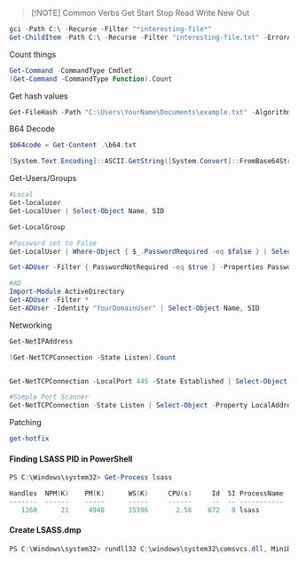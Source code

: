 
> [!NOTE] Common Verbs
>  Get
>  Start
>  Stop
>  Read
>  Write
>  New
>  Out



```powershell
gci -Path C:\ -Recurse -Filter "*interesting-file*"
Get-ChildItem -Path C:\ -Recurse -Filter "interesting-file.txt" -ErrorAction SilentlyContinue
```
Count things
```powershell
Get-Command -CommandType Cmdlet
(Get-Command -CommandType Function).Count
```

Get hash values
```powershell
Get-FileHash -Path "C:\Users\YourName\Documents\example.txt" -Algorithm MD5
```

B64 Decode
```powershell
$b64code = Get-Content .\b64.txt

[System.Text.Encoding]::ASCII.GetString([System.Convert]::FromBase64String($b64code))
```


Get-Users/Groups
```powershell
#Local
Get-localuser
Get-LocalUser | Select-Object Name, SID

Get-LocalGroup

#Password set to False
Get-LocalUser | Where-Object { $_.PasswordRequired -eq $false } | Select-Object Name, PasswordRequired

Get-ADUser -Filter { PasswordNotRequired -eq $true } -Properties PasswordNotRequired | Select-Object Name, PasswordNotRequired

#AD
Import-Module ActiveDirectory
Get-ADUser -Filter *
Get-ADUser -Identity "YourDomainUser" | Select-Object Name, SID

```

Networking
```powershell
Get-NetIPAddress

(Get-NetTCPConnection -State Listen).Count


Get-NetTCPConnection -LocalPort 445 -State Established | Select-Object -Property RemoteAddress

#Simple Port Scanner
Get-NetTCPConnection -State Listen | Select-Object -Property LocalAddress, LocalPort, State

```

Patching
```powershell
get-hotfix
```


#### Finding LSASS PID in PowerShell
```powershell
PS C:\Windows\system32> Get-Process lsass

Handles  NPM(K)    PM(K)      WS(K)     CPU(s)     Id  SI ProcessName
-------  ------    -----      -----     ------     --  -- -----------
   1260      21     4948      15396       2.56    672   0 lsass
```

#### Create LSASS.dmp 
```powershell
PS C:\Windows\system32> rundll32 C:\windows\system32\comsvcs.dll, MiniDump 672 C:\lsass.dmp full
```